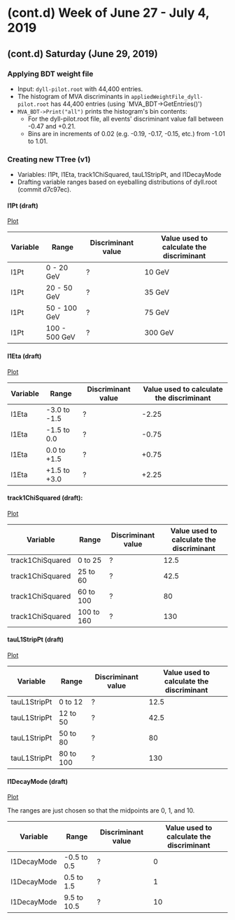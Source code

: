 # (cont.d) Week of June 27 - July 4, 2019

## (cont.d) Saturday (June 29, 2019)

### Applying BDT weight file
- Input: `dyll-pilot.root` with 44,400 entries.
- The histogram of MVA discriminants in `appliedWeightFile_dyll-pilot.root` has 44,400 entries (using `MVA_BDT->GetEntries()')
- `MVA_BDT->Print("all")` prints the histogram's bin contents:
  * For the dyll-pilot.root file, all events' discriminant value fall between -0.47 and +0.21.
  * Bins are in increments of 0.02 (e.g. -0.19, -0.17, -0.15, etc.) from -1.01 to 1.01.

### Creating new TTree (v1)

- Variables: l1Pt, l1Eta, track1ChiSquared, tauL1StripPt, and l1DecayMode
- Drafting variable ranges based on eyeballing distributions of dyll.root (commit d7c97ec).

#### l1Pt (draft)

[Plot](https://github.com/skkwan/phase2L1BTagAnalyzer/blob/devel/tau_exercise/plot_tau_features/validationPlots/dyll_root/dyll_l1Pt.png)

| Variable | Range         | Discriminant value | Value used to calculate the discriminant |
|----------|---------------|--------------------|------------------------------------------|
| l1Pt     | 0 - 20 GeV    | ?                  | 10 GeV                                   |
| l1Pt     | 20 - 50 GeV   | ?                  | 35 GeV                                   |
| l1Pt     | 50 - 100 GeV  | ?                  | 75 GeV                                   |
| l1Pt     | 100 - 500 GeV | ?                  | 300 GeV                                  |

#### l1Eta (draft)

[Plot](https://github.com/skkwan/phase2L1BTagAnalyzer/blob/devel/tau_exercise/plot_tau_features/validationPlots/dyll_root/dyll_l1Eta.png)

| Variable | Range        | Discriminant value | Value used to calculate the discriminant |
|----------|--------------|--------------------|------------------------------------------|
| l1Eta    | -3.0 to -1.5 | ?                  | -2.25                                    |
| l1Eta    | -1.5 to 0.0  | ?                  | -0.75                                    |
| l1Eta    | 0.0 to +1.5  | ?                  | +0.75                                    |
| l1Eta    | +1.5 to +3.0 | ?                  | +2.25                                    |


#### track1ChiSquared (draft):

[Plot](https://github.com/skkwan/phase2L1BTagAnalyzer/blob/devel/tau_exercise/plot_tau_features/validationPlots/dyll_root/dyll_track1ChiSquared.png)

| Variable         | Range      | Discriminant value | Value used to calculate the discriminant |
|------------------|------------|--------------------|------------------------------------------|
| track1ChiSquared | 0 to 25    | ?                  | 12.5                                     |
| track1ChiSquared | 25 to 60   | ?                  | 42.5                                     |
| track1ChiSquared | 60 to 100  | ?                  | 80                                       |
| track1ChiSquared | 100 to 160 | ?                  | 130                                      |

#### tauL1StripPt (draft)

[Plot](https://github.com/skkwan/phase2L1BTagAnalyzer/blob/devel/tau_exercise/plot_tau_features/validationPlots/dyll_root/dyll_l1Pt.png)

| Variable     | Range     | Discriminant value | Value used to calculate the discriminant |
|--------------|-----------|--------------------|------------------------------------------|
| tauL1StripPt | 0 to 12   | ?                  | 12.5                                     |
| tauL1StripPt | 12 to 50  | ?                  | 42.5                                     |
| tauL1StripPt | 50 to 80  | ?                  | 80                                       |
| tauL1StripPt | 80 to 100 | ?                  | 130                                      |

#### l1DecayMode (draft)

[Plot](https://github.com/skkwan/phase2L1BTagAnalyzer/blob/devel/tau_exercise/plot_tau_features/validationPlots/dyll_root/dyll_l1DM.png)

The ranges are just chosen so that the midpoints are 0, 1, and 10.

| Variable    | Range       | Discriminant value | Value used to calculate the discriminant |
|-------------|-------------|--------------------|------------------------------------------|
| l1DecayMode | -0.5 to 0.5 | ?                  | 0                                        |
| l1DecayMode | 0.5 to 1.5  | ?                  | 1                                        |
| l1DecayMode | 9.5 to 10.5 | ?                  | 10                                       |

